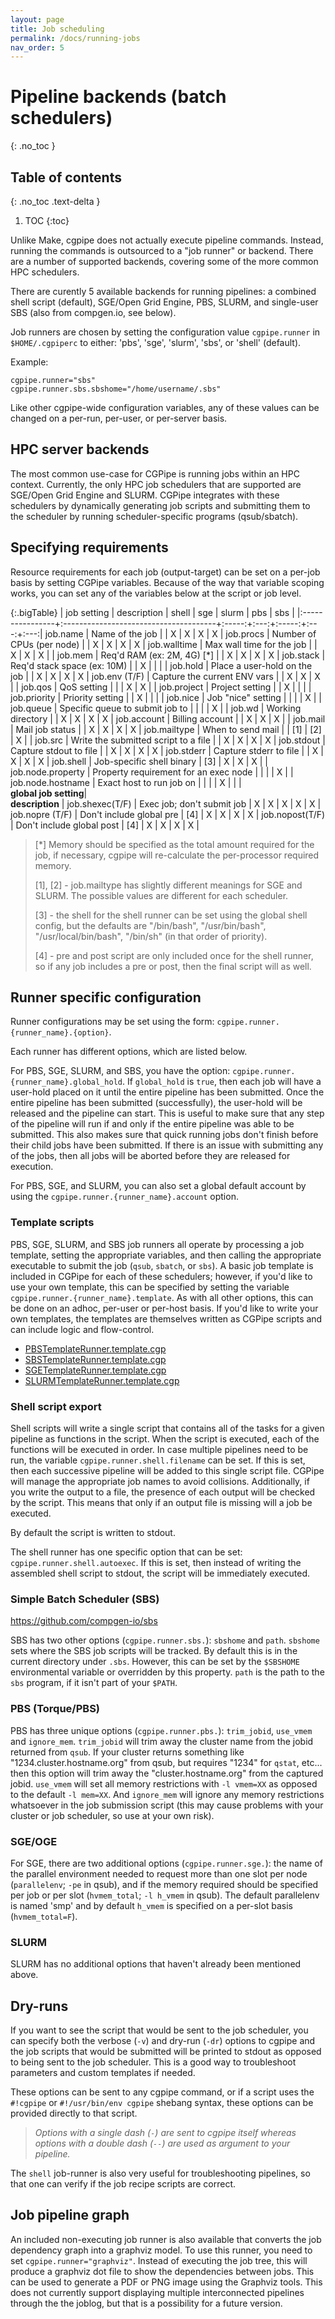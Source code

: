 ```yaml
---
layout: page
title: Job scheduling
permalink: /docs/running-jobs
nav_order: 5
---
```


# Pipeline backends (batch schedulers)
{: .no_toc }

## Table of contents
{: .no_toc .text-delta }

1. TOC
{:toc}


Unlike Make, cgpipe does not actually execute pipeline commands. Instead, running the commands
is outsourced to a "job runner" or backend. There are a number of supported backends, covering
some of the more common HPC schedulers.

There are curently 5 available backends for running pipelines: a combined
shell script (default), SGE/Open Grid Engine, PBS, SLURM, and single-user SBS
(also from compgen.io, see below).

Job runners are chosen by setting the configuration value `cgpipe.runner` in
`$HOME/.cgpiperc` to either: 'pbs', 'sge', 'slurm', 'sbs', or 'shell'
(default).

Example:

    cgpipe.runner="sbs"
    cgpipe.runner.sbs.sbshome="/home/username/.sbs"

Like other cgpipe-wide configuration variables, any of these values can be
changed on a per-run, per-user, or per-server basis.

## HPC server backends

The most common use-case for CGPipe is running jobs within an HPC
context. Currently, the only HPC job schedulers that are supported are SGE/Open
Grid Engine and SLURM. CGPipe integrates with these schedulers by dynamically
generating job scripts and submitting them to the scheduler by running
scheduler-specific programs (qsub/sbatch).

## Specifying requirements

Resource requirements for each job (output-target) can be set on a per-job
basis by setting CGPipe variables. Because of the way that variable scoping
works, you can set any of the variables below at the script or job level.

{:.bigTable}
| job setting     | description                           | shell | sge | slurm | pbs | sbs |
|:----------------+:--------------------------------------+:-----:+:---:+:-----:+:---:+:---:|
job.name          | Name of the job                       |       |  X  |   X   |  X  |  X  |
job.procs         | Number of CPUs (per node)             |       |  X  |   X   |  X  |  X  |
job.walltime      | Max wall time for the job             |       |  X  |   X   |  X  |     |
job.mem           | Req'd RAM (ex: 2M, 4G) [*]            |       |  X  |   X   |  X  |  X  |
job.stack         | Req'd stack space (ex: 10M)           |       |  X  |       |     |     |
job.hold          | Place a user-hold on the job          |       |  X  |   X   |  X  |  X  |
job.env   (T/F)   | Capture the current ENV vars          |       |  X  |   X   |  X  |     |
job.qos           | QoS setting                           |       |     |   X   |  X  |     |
job.project       | Project setting                       |       |  X  |       |     |     |
job.priority      | Priority setting                      |       |  X  |       |     |     |
job.nice          | Job "nice" setting                    |       |     |       |  X  |     |
job.queue         | Specific queue to submit job to       |       |     |       |  X  |     |
job.wd            | Working directory                     |       |  X  |   X   |  X  |  X  |
job.account       | Billing account                       |       |  X  |   X   |  X  |     |
job.mail          | Mail job status                       |       |  X  |   X   |  X  |  X  |
job.mailtype      | When to send mail                     |       | [1] |  [2]  |  X  |     |
job.src           | Write the submitted script to a file  |       |  X  |   X   |  X  |  X  |
job.stdout        | Capture stdout to file                |       |  X  |   X   |  X  |  X  |
job.stderr        | Capture stderr to file                |       |  X  |   X   |  X  |  X  |
job.shell         | Job-specific shell binary             |  [3]  |  X  |   X   |  X  |     |
job.node.property | Property requirement for an exec node |       |     |       |  X  |     |
job.node.hostname | Exact host to run job on              |       |     |       |  X  |     |
|<br/>**global job setting**|<br/>**description**         | 
job.shexec(T/F)   | Exec job; don't submit job            |   X   |  X  |   X   |  X  |  X  |
job.nopre (T/F)   | Don't include global pre              |  [4]  |  X  |   X   |  X  |  X  |
job.nopost(T/F)   | Don't include global post             |  [4]  |  X  |   X   |  X  |  X  |

>    [\*] Memory should be specified as the total amount required for the job, if
>        necessary, cgpipe will re-calculate the per-processor required memory.
>    
>    [1], [2] - job.mailtype has slightly different meanings for SGE and SLURM. The
>           possible values are different for each scheduler.
>
>    [3] - the shell for the shell runner can be set using the global shell config,
>        but the defaults are "/bin/bash", "/usr/bin/bash", "/usr/local/bin/bash", 
>        "/bin/sh" (in that order of priority).
>
>    [4] - pre and post script are only included once for the shell runner, so if
>        any job includes a pre or post, then the final script will as well.

## Runner specific configuration

Runner configurations may be set using the form: `cgpipe.runner.{runner_name}.{option}`.

Each runner has different options, which are listed below.

For PBS, SGE, SLURM, and SBS, you have the option:
`cgpipe.runner.{runner_name}.global_hold`. If  `global_hold` is `true`, then
each job will have a user-hold placed on it until the entire pipeline has been
submitted. Once the entire pipeline has been  submitted (successfully), the
user-hold will be released and the pipeline can  start. This is useful to make
sure that any step of the pipeline will run if  and only if the entire
pipeline was able to be submitted. This also makes sure  that quick running
jobs don't finish before their child jobs have been submitted.  If there is an
issue with submitting any of the jobs, then all jobs will be aborted before
they are released for execution.

For PBS, SGE, and SLURM, you can also set a global default account by using the
`cgpipe.runner.{runner_name}.account` option.


### Template scripts

PBS, SGE, SLURM, and SBS job runners all operate by processing a job template,
setting the appropriate variables, and then calling the appropriate executable
to submit the job (`qsub`, `sbatch`, or `sbs`). A basic job template is
included in CGPipe for each of these schedulers; however, if you'd like to use
your own template, this can be specified by setting the variable
`cgpipe.runner.{runner_name}.template`. As with all other options, this can be
done on an adhoc, per-user or per-host basis.  If you'd like to write your own
templates, the templates are themselves written  as CGPipe scripts and can
include logic and flow-control.

* [PBSTemplateRunner.template.cgp](https://github.com/compgen-io/cgpipe/blob/master/src/java/io/compgen/cgpipe/runner/PBSTemplateRunner.template.cgp)
* [SBSTemplateRunner.template.cgp](https://github.com/compgen-io/cgpipe/blob/master/src/java/io/compgen/cgpipe/runner/SBSTemplateRunner.template.cgp)
* [SGETemplateRunner.template.cgp](https://github.com/compgen-io/cgpipe/blob/master/src/java/io/compgen/cgpipe/runner/SGETemplateRunner.template.cgp)
* [SLURMTemplateRunner.template.cgp](https://github.com/compgen-io/cgpipe/blob/master/src/java/io/compgen/cgpipe/runner/SLURMTemplateRunner.template.cgp)

### Shell script export

Shell scripts will write a single script that contains all of the tasks for a
given  pipeline as functions in the script. When the script is executed, each
of the  functions will be executed in order. In case multiple pipelines need
to be run, the variable `cgpipe.runner.shell.filename`  can be set. If this is
set, then each successive pipeline will be added to this single script file.
CGPipe will manage the appropriate job names to avoid collisions.
Additionally, if you write the output to a file, the presence of each output
will be checked by the script. This means that only if an output file is
missing will a job be executed.

By default the script is written to stdout. 

The shell runner has one specific option that can be set:
`cgpipe.runner.shell.autoexec`. If this is set, then instead of writing the
assembled shell script to stdout, the  script will be immediately executed.


### Simple Batch Scheduler (SBS)

https://github.com/compgen-io/sbs

SBS has two other options (`cgpipe.runner.sbs.`): `sbshome` and `path`.
`sbshome` sets where the SBS job scripts will be tracked. By default this is
in the current directory under `.sbs`. However, this can be set by the
`$SBSHOME` environmental variable or overridden by this property. `path` is
the path to the `sbs` program, if it isn't part of your `$PATH`.


### PBS (Torque/PBS)

PBS has three unique options (`cgpipe.runner.pbs.`): `trim_jobid`, `use_vmem`
and `ignore_mem`. `trim_jobid` will trim away the cluster name from the jobid
returned from `qsub`. If your cluster returns something like
"1234.cluster.hostname.org" from qsub, but requires "1234" for `qstat`, etc...
then this option will trim away the "cluster.hostname.org" from the captured
jobid. `use_vmem` will  set all memory restrictions with `-l vmem=XX` as
opposed to the default `-l mem=XX`. And `ignore_mem` will ignore any memory
restrictions whatsoever in the job submission script (this may cause problems
with your cluster or job scheduler, so use at your own risk).


### SGE/OGE

For SGE, there are two additional options (`cgpipe.runner.sge.`): the name of
the parallel environment needed to request more than one slot per node
(`parallelenv`; `-pe` in qsub), and if the memory required should be specified
per job or per slot (`hvmem_total`; `-l h_vmem` in qsub). The default
parallelenv is named 'smp' and by default `h_vmem` is specified on a per-slot
basis (`hvmem_total=F`).


### SLURM

SLURM has no additional options that haven't already been mentioned above.


## Dry-runs

If you want to see the script that would be sent to the job scheduler, you can
specify both the verbose (`-v`) and dry-run (`-dr`) options to cgpipe and the
job scripts that would be submitted will be printed to stdout as opposed to
being sent to the job scheduler. This is a good way to troubleshoot parameters
and custom templates if needed. 

These options can be sent to any cgpipe
command, or if a script uses the `#!cgpipe` or `#!/usr/bin/env cgpipe` shebang
syntax, these options can be provided directly to that script. 

> *Options with a single dash (`-`) are sent to cgpipe itself whereas options
> with a double dash (`--`) are used as argument to your pipeline.*

The `shell` job-runner is also very useful for troubleshooting pipelines, so
that one can verify if the job recipe scripts are correct.

## Job pipeline graph

An included non-executing job runner is also available that converts the job
dependency graph into a graphviz model. To use this runner, you need to set
`cgpipe.runner="graphviz"`. Instead of executing the job tree, this will
produce a graphviz dot file to show the dependencies between jobs. This can be
used to generate a PDF or PNG image using the Graphviz tools. This does not currently
support displaying multiple interconnected pipelines through the the joblog, but
that is a possibility for a future version.
